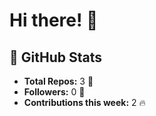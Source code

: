 # Hi there! 👋

## 🚀 GitHub Stats
- **Total Repos:** 3 🌟
- **Followers:** 0 👥
- **Contributions this week:** 2 🔥
